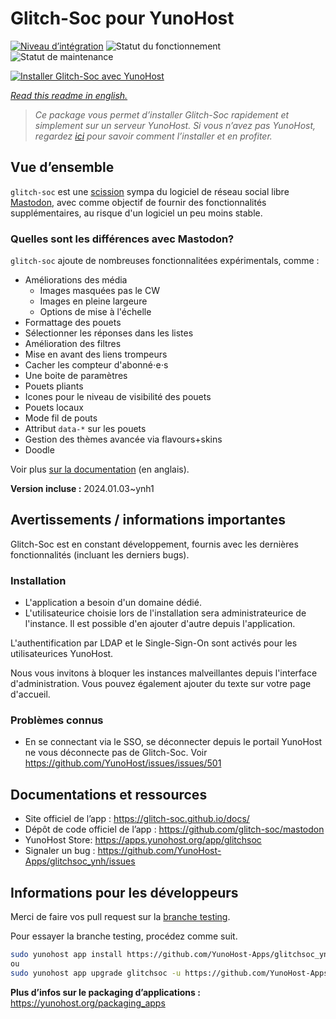 <!--
N.B.: This README was automatically generated by https://github.com/YunoHost/apps/tree/master/tools/README-generator
It shall NOT be edited by hand.
-->

# Glitch-Soc pour YunoHost

[![Niveau d’intégration](https://dash.yunohost.org/integration/glitchsoc.svg)](https://dash.yunohost.org/appci/app/glitchsoc) ![Statut du fonctionnement](https://ci-apps.yunohost.org/ci/badges/glitchsoc.status.svg) ![Statut de maintenance](https://ci-apps.yunohost.org/ci/badges/glitchsoc.maintain.svg)

[![Installer Glitch-Soc avec YunoHost](https://install-app.yunohost.org/install-with-yunohost.svg)](https://install-app.yunohost.org/?app=glitchsoc)

*[Read this readme in english.](./README.md)*

> *Ce package vous permet d’installer Glitch-Soc rapidement et simplement sur un serveur YunoHost.
Si vous n’avez pas YunoHost, regardez [ici](https://yunohost.org/#/install) pour savoir comment l’installer et en profiter.*

## Vue d’ensemble

`glitch-soc` est une [scission](https://fr.wikipedia.org/wiki/Fork_(d%C3%A9veloppement_logiciel)) sympa du logiciel de réseau social libre [Mastodon](https://joinmastodon.org/), avec comme objectif de fournir des fonctionnalités supplémentaires, au risque d'un logiciel un peu moins stable.

###  Quelles sont les différences avec Mastodon?

`glitch-soc` ajoute de nombreuses fonctionnalitées expérimentals, comme :

- Améliorations des média
  - Images masquées pas le CW
  - Images en pleine largeure
  - Options de mise à l'échelle
- Formattage des pouets
- Sélectionner les réponses dans les listes
- Amélioration des filtres
- Mise en avant des liens trompeurs
- Cacher les compteur d'abonné⋅e⋅s
- Une boite de paramètres
- Pouets pliants
- Icones pour le niveau de visibilité des pouets
- Pouets locaux
- Mode fil de pouts
- Attribut `data-*` sur les pouets
- Gestion des thèmes avancée via flavours+skins
- Doodle

Voir plus [sur la documentation](https://glitch-soc.github.io/docs/) (en anglais).


**Version incluse :** 2024.01.03~ynh1
## Avertissements / informations importantes

Glitch-Soc est en constant développement, fournis avec les dernières fonctionnalités (incluant les derniers bugs).

### Installation

* L'application a besoin d'un domaine dédié.
* L'utilisateurice choisie lors de l'installation sera administrateurice de l'instance. Il est possible d'en ajouter d'autre depuis l'application.

L'authentification par LDAP et le Single-Sign-On sont activés pour les utilisateurices YunoHost.

Nous vous invitons à bloquer les instances malveillantes depuis l'interface d'administration. Vous pouvez également ajouter du texte sur votre page d'accueil.

### Problèmes connus

* En se connectant via le SSO, se déconnecter depuis le portail YunoHost ne vous déconnecte pas de Glitch-Soc. Voir https://github.com/YunoHost/issues/issues/501

## Documentations et ressources

* Site officiel de l’app : <https://glitch-soc.github.io/docs/>
* Dépôt de code officiel de l’app : <https://github.com/glitch-soc/mastodon>
* YunoHost Store: <https://apps.yunohost.org/app/glitchsoc>
* Signaler un bug : <https://github.com/YunoHost-Apps/glitchsoc_ynh/issues>

## Informations pour les développeurs

Merci de faire vos pull request sur la [branche testing](https://github.com/YunoHost-Apps/glitchsoc_ynh/tree/testing).

Pour essayer la branche testing, procédez comme suit.

``` bash
sudo yunohost app install https://github.com/YunoHost-Apps/glitchsoc_ynh/tree/testing --debug
ou
sudo yunohost app upgrade glitchsoc -u https://github.com/YunoHost-Apps/glitchsoc_ynh/tree/testing --debug
```

**Plus d’infos sur le packaging d’applications :** <https://yunohost.org/packaging_apps>